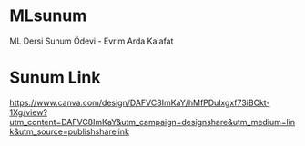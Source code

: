 # MLsunum
ML Dersi Sunum Ödevi - Evrim Arda Kalafat

# Sunum Link
https://www.canva.com/design/DAFVC8ImKaY/hMfPDulxgxf73iBCkt-1Xg/view?utm_content=DAFVC8ImKaY&utm_campaign=designshare&utm_medium=link&utm_source=publishsharelink
